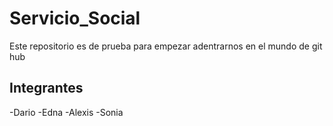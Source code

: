 # Servicio_Social
Este repositorio es de prueba para empezar adentrarnos en el mundo de git hub 
## Integrantes
-Dario
-Edna
-Alexis
-Sonia
